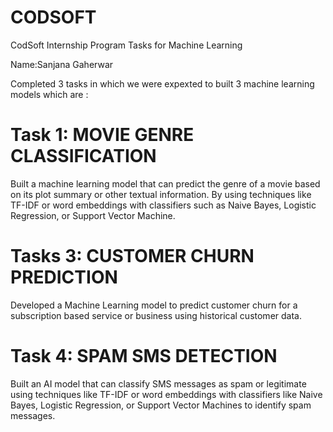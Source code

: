 # CODSOFT
CodSoft Internship Program Tasks for Machine Learning 

Name:Sanjana Gaherwar

Completed 3 tasks in which we were expexted to built 3 machine learning models which are :

# Task 1: MOVIE GENRE CLASSIFICATION
Built a machine learning model that can predict the genre of a movie based on its plot summary or other textual information. By using techniques like TF-IDF or word embeddings with classifiers such as Naive Bayes, Logistic Regression, or Support Vector Machine.

# Tasks 3: CUSTOMER CHURN PREDICTION
Developed a  Machine Learning model to predict customer churn for a subscription based service or business using historical customer data.

# Task 4: SPAM SMS DETECTION
Built an AI model that can classify SMS messages as spam or legitimate using techniques like TF-IDF or word embeddings with classifiers like Naive Bayes, Logistic Regression, or Support Vector Machines to identify spam messages.


